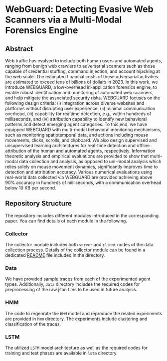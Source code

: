 # WebGuard: Detecting Evasive Web Scanners via a Multi-Modal Forensics Engine

## Abstract
Web traffic has evolved to include both human users and automated agents, ranging from benign web crawlers to adversarial scanners such as those capable of credential stuffing, command injection, and account hijacking at the web scale. The estimated financial costs of these adversarial activities
are estimated to exceed tens of billions of dollars in 2023.
In this work, we introduce WEBGUARD, a low-overhead in-application forensics engine, to enable robust identification and monitoring of automated web scanners, and help mitigate the associated security risks. WEBGUARD focuses on the following design criteria: (i) integration across diverse
websites and platforms without disrupting user experience, (ii) minimal communication overhead, (iii) capability for realtime detection, e.g., within hundreds of milliseconds, and (iv) attribution capability to identify new behavioral patterns and detect emerging agent categories. To this end, we have
equipped WEBGUARD with multi-modal behavioral monitoring mechanisms, such as monitoring spatiotemporal data, and actions including mouse movements, clicks, scrolls, and clipboard. We also design supervised and unsupervised learning architectures for real-time detection and offline attribution of the human and automated agents, respectively. Information theoretic analysis and empirical evaluations are provided to show that multi-modal data collection and analysis, as opposed to uni-modal analysis which relies solely on mouse movement dynamics, significantly improves time to detection and attribution accuracy. Various numerical evaluations using real-world data collected via WEBGUARD are provided achieving above 90% accuracy in hundreds of milliseconds, with a communication overhead below 10 KB per second.


## Repository Structure
The repository includes different modules introduced in the corresponding paper. You can find details of each module in the following.

### Collector
The collector module includes both `server` and `client` codes of the data collection process. Details of the collector module can be found in a dedicated [README](collector/README.md) file included in the directory.

### Data
We have provided sample traces from each of the experimented agent types. Additionally, `data` directory includes the required codes for preprocessing of the raw json files to be used in future analysis.

### HMM
The code to regenrate the `HMM` model and reproduce the related experiments are provided in `hmm` directory. The experiments include clustering and classification of the traces.

### LSTM
The utilized `LSTM` model architecture as well as the required codes for training and test phases are available in `lstm` directory. 

